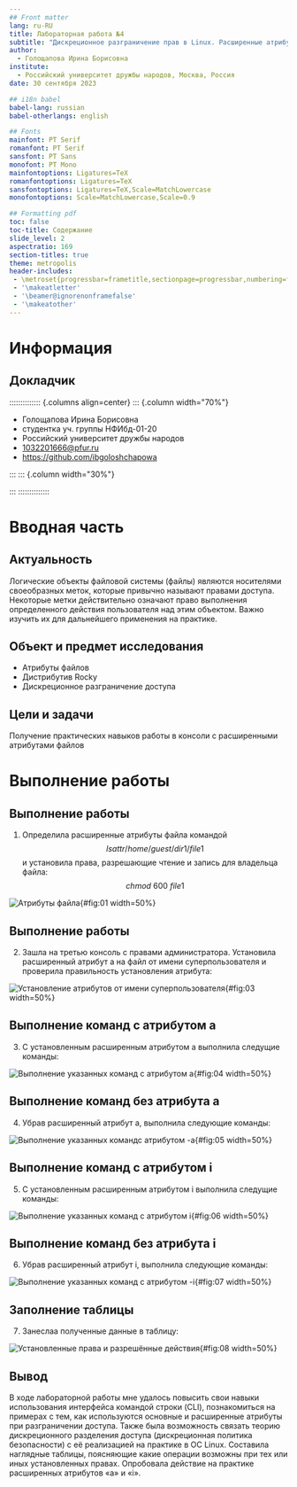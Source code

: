 ```yaml
---
## Front matter
lang: ru-RU
title: Лабораторная работа №4
subtitle: "Дискреционное разграничение прав в Linux. Расширенные атрибуты"
author:
  - Голощапова Ирина Борисовна
institute:
  - Российский университет дружбы народов, Москва, Россия
date: 30 сентября 2023

## i18n babel
babel-lang: russian
babel-otherlangs: english

## Fonts
mainfont: PT Serif
romanfont: PT Serif
sansfont: PT Sans
monofont: PT Mono
mainfontoptions: Ligatures=TeX
romanfontoptions: Ligatures=TeX
sansfontoptions: Ligatures=TeX,Scale=MatchLowercase
monofontoptions: Scale=MatchLowercase,Scale=0.9

## Formatting pdf
toc: false
toc-title: Содержание
slide_level: 2
aspectratio: 169
section-titles: true
theme: metropolis
header-includes:
 - \metroset{progressbar=frametitle,sectionpage=progressbar,numbering=fraction}
 - '\makeatletter'
 - '\beamer@ignorenonframefalse'
 - '\makeatother'
---
```


# Информация

## Докладчик

:::::::::::::: {.columns align=center}
::: {.column width="70%"}

  * Голощапова Ирина Борисовна
  * студентка уч. группы НФИбд-01-20
  * Российский университет дружбы народов
  * [1032201666@pfur.ru](mailto:1032201666@pfur.ru)
  * <https://github.com/ibgoloshchapowa>

:::
::: {.column width="30%"}



:::
::::::::::::::

# Вводная часть

## Актуальность

Логические объекты файловой системы (файлы) являются носителями своеобразных меток, которые привычно называют правами доступа. Некоторые метки действительно означают право выполнения определенного действия пользователя над этим объектом. Важно изучить их для дальнейшего применения на практике.


## Объект и предмет исследования

- Атрибуты файлов
- Дистрибутив Rocky
- Дискреционное разграничение доступа

## Цели и задачи

Получение практических навыков работы в консоли с расширенными атрибутами файлов




# Выполнение работы


## Выполнение работы


1. Определила расширенные атрибуты файла командой
$$lsattr /home/guest/dir1/file1$$ 
и установила права, разрешающие чтение и запись для владельца файла:
$$chmod \ 600 \ file1$$ 


![Атрибуты файла](image/1.png){#fig:01 width=50%}


## Выполнение работы

2. Зашла на третью консоль с правами администратора. Установила расширенный атрибут a на файл от имени суперпользователя и проверила правильность установления атрибута:

![Установление атрибутов от имени суперпользователя](image/3.png){#fig:03 width=50%}





## Выполнение команд с атрибутом а

3. С установленным расширенным атрибутом а выполнила следущие команды:

![Выполнение указанных команд с атрибутом a](image/4.png){#fig:04 width=50%}




## Выполнение команд без атрибута а

4. Убрав расширенный атрибут а, выполнила следующие команды:

![Выполнение указанных командс атрибутом -a](image/5.png){#fig:05 width=50%}




## Выполнение команд с атрибутом i

5. С установленным расширенным атрибутом i выполнила следущие команды:

![Выполнение указанных команд с атрибутом i](image/6.png){#fig:06 width=50%}




## Выполнение команд без атрибута i

6. Убрав расширенный атрибут i, выполнила следующие команды:


![Выполнение указанных команд с атрибутом -i](image/7.png){#fig:07 width=50%}



## Заполнение таблицы

7. Занеслаа полученные данные в таблицу:

![Установленные права и разрешённые действия](image/8.png){#fig:08 width=50%}




## Вывод


В ходе лабораторной работы мне удалось повысить свои навыки использования интерфейса командой строки (CLI), познакомиться на примерах с тем, как используются основные и расширенные атрибуты при разграничении доступа. Также была возможность связать теорию дискреционного разделения доступа (дискреционная политика безопасности) с её реализацией на практике в ОС Linux. Составила наглядные таблицы, поясняющие какие операции возможны при тех или иных установленных правах. Опробовала действие на практике расширенных атрибутов «а» и «i».






